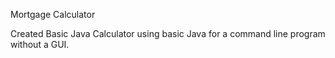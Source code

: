 Mortgage Calculator

Created Basic Java Calculator using basic Java for a command line program without a GUI. 
